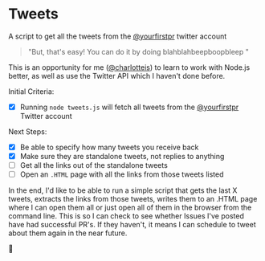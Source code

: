# Tweets

A script to get all the tweets from the [@yourfirstpr](https://twitter.com/yourfirstpr) twitter account

> "But, that's easy! You can do it by doing blahblahbeepboopbleep "

This is an opportunity for me ([@charlotteis](https://twitter.com/charlotteis)) to learn to work with Node.js better, 
as well as use the Twitter API which I haven't done before.


Initial Criteria:
* [x] Running `node tweets.js` will fetch all tweets from the [@yourfirstpr](https://twitter.com/yourfirstpr) Twitter account

Next Steps:
* [x] Be able to specify how many tweets you receive back
* [x] Make sure they are standalone tweets, not replies to anything
* [ ] Get all the links out of the standalone tweets
* [ ] Open an `.HTML` page with all the links from those tweets listed

In the end, I'd like to be able to run a simple script that gets the last X tweets,
extracts the links from those tweets, writes them to an .HTML page where I can open them all
or just open all of them in the browser from the command line. This is so I can
check to see whether Issues I've posted have had successful PR's. If they haven't, 
it means I can schedule to tweet about them again in the near future.

👻

